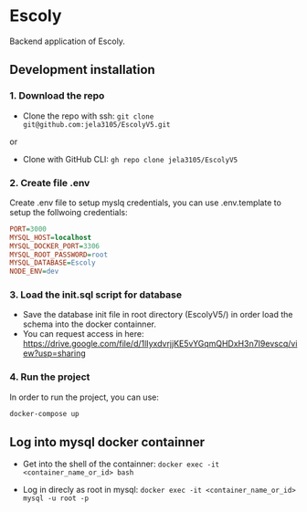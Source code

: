 # Escoly
Backend application of Escoly.

## **Development installation**

### 1. Download the repo
- Clone the repo with ssh:
`git clone git@github.com:jela3105/EscolyV5.git`

or

- Clone with GitHub CLI:
`gh repo clone jela3105/EscolyV5`

### 2. Create file .env
Create .env file to setup myslq credentials, you can use .env.template to setup  the follwoing credentials:
```ini
PORT=3000
MYSQL_HOST=localhost
MYSQL_DOCKER_PORT=3306
MYSQL_ROOT_PASSWORD=root
MYSQL_DATABASE=Escoly
NODE_ENV=dev
```

### 3. Load the init.sql script for database
- Save the database init file in root directory (EscolyV5/) in order load the schema into the docker containner.
- You can request access in here: https://drive.google.com/file/d/1lIyxdvrjjKE5vYGqmQHDxH3n7I9evscq/view?usp=sharing

### 4. Run the project
In order to run the project, you can use: 
```bash
docker-compose up
```

## **Log into mysql docker containner**

- Get into the shell of the containner:
`docker exec -it <container_name_or_id> bash`

- Log in direcly as root in mysql:
`docker exec -it <container_name_or_id> mysql -u root -p`
